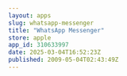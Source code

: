 ```yaml
---
layout: apps
slug: whatsapp-messenger
title: "WhatsApp Messenger"
store: apple
app_id: 310633997
date: 2025-03-04T16:52:23Z
published: 2009-05-04T02:43:49Z
---
```


